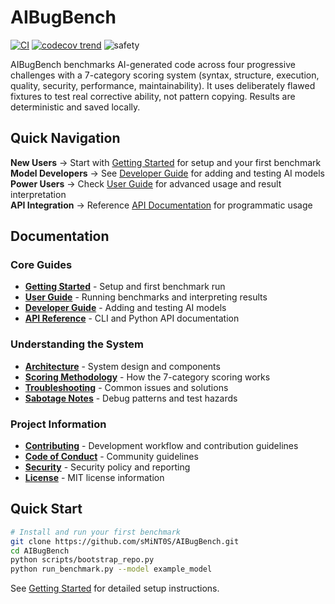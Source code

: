 # AIBugBench

[![CI](https://github.com/sMiNT0S/AIBugBench/actions/workflows/ci.yml/badge.svg?branch=main)](https://github.com/sMiNT0S/AIBugBench/actions/workflows/ci.yml)
[![codecov trend](https://codecov.io/github/smint0s/aibugbench/graph/badge.svg?token=0G9SHU4AZ7)](https://codecov.io/github/smint0s/aibugbench)
![safety](https://img.shields.io/endpoint?url=https://smint0s.github.io/AIBugBench/badges/safety.json)

AIBugBench benchmarks AI-generated code across four progressive challenges with a 7-category scoring system (syntax, structure, execution, quality, security, performance, maintainability). It uses deliberately flawed fixtures to test real corrective ability, not pattern copying. Results are deterministic and saved locally.

## Quick Navigation

**New Users** → Start with [Getting Started](getting-started.md) for setup and your first benchmark  
**Model Developers** → See [Developer Guide](developer-guide.md) for adding and testing AI models  
**Power Users** → Check [User Guide](user-guide.md) for advanced usage and result interpretation  
**API Integration** → Reference [API Documentation](api-reference.md) for programmatic usage

## Documentation

### Core Guides

- **[Getting Started](getting-started.md)** - Setup and first benchmark run
- **[User Guide](user-guide.md)** - Running benchmarks and interpreting results
- **[Developer Guide](developer-guide.md)** - Adding and testing AI models
- **[API Reference](api-reference.md)** - CLI and Python API documentation

### Understanding the System

- **[Architecture](architecture.md)** - System design and components
- **[Scoring Methodology](scoring-methodology.md)** - How the 7-category scoring works
- **[Troubleshooting](troubleshooting.md)** - Common issues and solutions
- **[Sabotage Notes](sabotage-notes.md)** - Debug patterns and test hazards

### Project Information

- **[Contributing](contributing.md)** - Development workflow and contribution guidelines
- **[Code of Conduct](code-of-conduct.md)** - Community guidelines
- **[Security](security.md)** - Security policy and reporting
- **[License](license.md)** - MIT license information

## Quick Start

```bash
# Install and run your first benchmark
git clone https://github.com/sMiNT0S/AIBugBench.git
cd AIBugBench
python scripts/bootstrap_repo.py
python run_benchmark.py --model example_model
```

See [Getting Started](getting-started.md) for detailed setup instructions.
